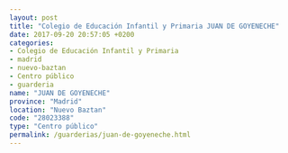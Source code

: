 ```yaml
---
layout: post
title: "Colegio de Educación Infantil y Primaria JUAN DE GOYENECHE"
date: 2017-09-20 20:57:05 +0200
categories:
- Colegio de Educación Infantil y Primaria
- madrid
- nuevo-baztan
- Centro público
- guarderia
name: "JUAN DE GOYENECHE"
province: "Madrid"
location: "Nuevo Baztan"
code: "28023388"
type: "Centro público"
permalink: /guarderias/juan-de-goyeneche.html
---
```

